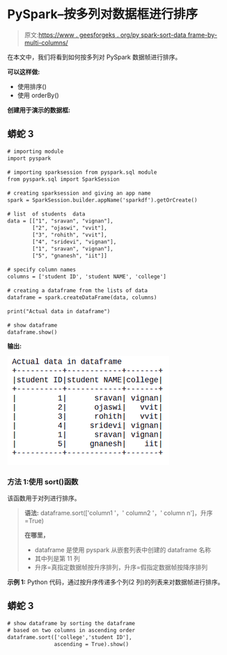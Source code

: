 # PySpark–按多列对数据框进行排序

> 原文:[https://www . geesforgeks . org/py spark-sort-data frame-by-multi-columns/](https://www.geeksforgeeks.org/pyspark-sort-dataframe-by-multiple-columns/)

在本文中，我们将看到如何按多列对 PySpark 数据帧进行排序。

**可以这样做:**

*   使用排序()
*   使用 orderBy()

**创建用于演示的数据框:**

## 蟒蛇 3

```
# importing module
import pyspark

# importing sparksession from pyspark.sql module
from pyspark.sql import SparkSession

# creating sparksession and giving an app name
spark = SparkSession.builder.appName('sparkdf').getOrCreate()

# list  of students  data
data = [["1", "sravan", "vignan"],
        ["2", "ojaswi", "vvit"],
        ["3", "rohith", "vvit"],
        ["4", "sridevi", "vignan"],
        ["1", "sravan", "vignan"],
        ["5", "gnanesh", "iit"]]

# specify column names
columns = ['student ID', 'student NAME', 'college']

# creating a dataframe from the lists of data
dataframe = spark.createDataFrame(data, columns)

print("Actual data in dataframe")

# show dataframe
dataframe.show()
```

**输出:**

![](img/26ededee3c823ea736a1f8f82a312d03.png)

### **方法 1:使用 sort()函数**

该函数用于对列进行排序。

> **语法:** dataframe.sort(['column1 '，' column2 '，' column n']，升序=True)
> 
> **在哪里，**
> 
> *   dataframe 是使用 pyspark 从嵌套列表中创建的 dataframe 名称
> *   其中列是第 11 列
> *   升序=真指定数据帧按升序排列，升序=假指定数据帧按降序排列

**示例 1:** Python 代码，通过按升序传递多个列(2 列)的列表来对数据帧进行排序。

## 蟒蛇 3

```
# show dataframe by sorting the dataframe
# based on two columns in ascending order
dataframe.sort(['college','student ID'],
               ascending = True).show()
```
